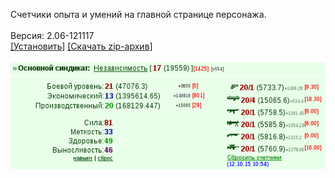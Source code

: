 Счетчики опыта и умений на главной странице персонажа.
<br>
<br>
Версия: 2.06-121117
<br>
[[Установить]](https://raw.githubusercontent.com/MyRequiem/comfortablePlayingInGW/master/separatedScripts/SkillCounters/skillCounters.user.js) [[Скачать zip-архив]](https://raw.githubusercontent.com/MyRequiem/comfortablePlayingInGW/master/separatedScripts/SkillCounters/skillCounters.user.js.zip)
<br>
<br>
![SkillCounters](https://raw.githubusercontent.com/MyRequiem/comfortablePlayingInGW/master/imgs/SkillCounters/screen.png)
<br>
